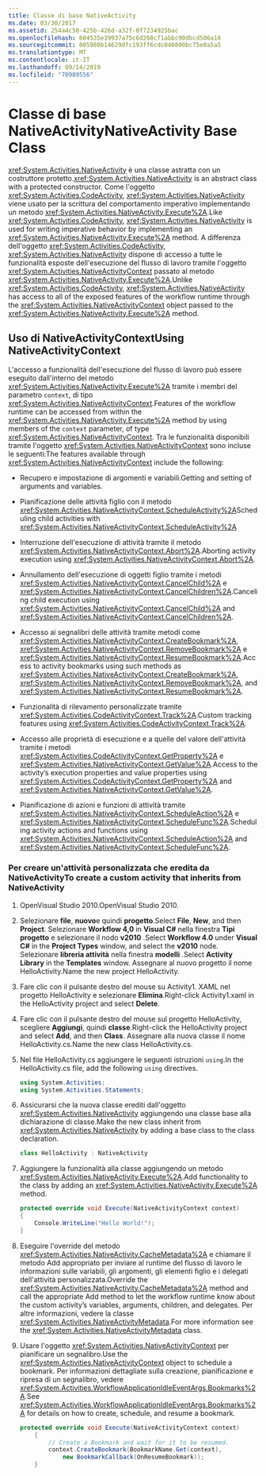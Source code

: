 ```yaml
---
title: Classe di base NativeActivity
ms.date: 03/30/2017
ms.assetid: 254a4c50-425b-426d-a32f-0f7234925bac
ms.openlocfilehash: 604535e39937a75c6d268cf1abbc90dbcd506a16
ms.sourcegitcommit: 005980b14629dfc193ff6cdc040800bc75e0a5a5
ms.translationtype: MT
ms.contentlocale: it-IT
ms.lasthandoff: 09/14/2019
ms.locfileid: "70989556"
---
```

# <a name="nativeactivity-base-class"></a><span data-ttu-id="8abd0-102">Classe di base NativeActivity</span><span class="sxs-lookup"><span data-stu-id="8abd0-102">NativeActivity Base Class</span></span>

<span data-ttu-id="8abd0-103"><xref:System.Activities.NativeActivity> è una classe astratta con un costruttore protetto.</span><span class="sxs-lookup"><span data-stu-id="8abd0-103"><xref:System.Activities.NativeActivity> is an abstract class with a protected constructor.</span></span> <span data-ttu-id="8abd0-104">Come l'oggetto <xref:System.Activities.CodeActivity>, <xref:System.Activities.NativeActivity> viene usato per la scrittura del comportamento imperativo implementando un metodo <xref:System.Activities.NativeActivity.Execute%2A>.</span><span class="sxs-lookup"><span data-stu-id="8abd0-104">Like <xref:System.Activities.CodeActivity>, <xref:System.Activities.NativeActivity> is used for writing imperative behavior by implementing an <xref:System.Activities.NativeActivity.Execute%2A> method.</span></span> <span data-ttu-id="8abd0-105">A differenza dell'oggetto <xref:System.Activities.CodeActivity>, <xref:System.Activities.NativeActivity> dispone di accesso a tutte le funzionalità esposte dell'esecuzione del flusso di lavoro tramite l'oggetto <xref:System.Activities.NativeActivityContext> passato al metodo <xref:System.Activities.NativeActivity.Execute%2A>.</span><span class="sxs-lookup"><span data-stu-id="8abd0-105">Unlike <xref:System.Activities.CodeActivity>, <xref:System.Activities.NativeActivity> has access to all of the exposed features of the workflow runtime through the <xref:System.Activities.NativeActivityContext> object passed to the <xref:System.Activities.NativeActivity.Execute%2A> method.</span></span>

## <a name="using-nativeactivitycontext"></a><span data-ttu-id="8abd0-106">Uso di NativeActivityContext</span><span class="sxs-lookup"><span data-stu-id="8abd0-106">Using NativeActivityContext</span></span>
 <span data-ttu-id="8abd0-107">L'accesso a funzionalità dell'esecuzione del flusso di lavoro può essere eseguito dall'interno del metodo <xref:System.Activities.NativeActivity.Execute%2A> tramite i membri del parametro `context`, di tipo <xref:System.Activities.NativeActivityContext>.</span><span class="sxs-lookup"><span data-stu-id="8abd0-107">Features of the workflow runtime can be accessed from within the <xref:System.Activities.NativeActivity.Execute%2A> method by using members of the `context` parameter, of type <xref:System.Activities.NativeActivityContext>.</span></span> <span data-ttu-id="8abd0-108">Tra le funzionalità disponibili tramite l'oggetto <xref:System.Activities.NativeActivityContext> sono incluse le seguenti:</span><span class="sxs-lookup"><span data-stu-id="8abd0-108">The features available through <xref:System.Activities.NativeActivityContext> include the following:</span></span>

- <span data-ttu-id="8abd0-109">Recupero e impostazione di argomenti e variabili.</span><span class="sxs-lookup"><span data-stu-id="8abd0-109">Getting and setting of arguments and variables.</span></span>

- <span data-ttu-id="8abd0-110">Pianificazione delle attività figlio con il metodo <xref:System.Activities.NativeActivityContext.ScheduleActivity%2A></span><span class="sxs-lookup"><span data-stu-id="8abd0-110">Scheduling child activities with <xref:System.Activities.NativeActivityContext.ScheduleActivity%2A></span></span>

- <span data-ttu-id="8abd0-111">Interruzione dell'esecuzione di attività tramite il metodo <xref:System.Activities.NativeActivityContext.Abort%2A>.</span><span class="sxs-lookup"><span data-stu-id="8abd0-111">Aborting activity execution using <xref:System.Activities.NativeActivityContext.Abort%2A>.</span></span>

- <span data-ttu-id="8abd0-112">Annullamento dell'esecuzione di oggetti figlio tramite i metodi <xref:System.Activities.NativeActivityContext.CancelChild%2A> e <xref:System.Activities.NativeActivityContext.CancelChildren%2A>.</span><span class="sxs-lookup"><span data-stu-id="8abd0-112">Canceling child execution using <xref:System.Activities.NativeActivityContext.CancelChild%2A> and <xref:System.Activities.NativeActivityContext.CancelChildren%2A>.</span></span>

- <span data-ttu-id="8abd0-113">Accesso ai segnalibri delle attività tramite metodi come <xref:System.Activities.NativeActivityContext.CreateBookmark%2A>, <xref:System.Activities.NativeActivityContext.RemoveBookmark%2A> e <xref:System.Activities.NativeActivityContext.ResumeBookmark%2A>.</span><span class="sxs-lookup"><span data-stu-id="8abd0-113">Access to activity bookmarks using such methods as <xref:System.Activities.NativeActivityContext.CreateBookmark%2A>, <xref:System.Activities.NativeActivityContext.RemoveBookmark%2A>, and <xref:System.Activities.NativeActivityContext.ResumeBookmark%2A>.</span></span>

- <span data-ttu-id="8abd0-114">Funzionalità di rilevamento personalizzate tramite <xref:System.Activities.CodeActivityContext.Track%2A>.</span><span class="sxs-lookup"><span data-stu-id="8abd0-114">Custom tracking features using <xref:System.Activities.CodeActivityContext.Track%2A>.</span></span>

- <span data-ttu-id="8abd0-115">Accesso alle proprietà di esecuzione e a quelle del valore dell'attività tramite i metodi <xref:System.Activities.CodeActivityContext.GetProperty%2A> e <xref:System.Activities.NativeActivityContext.GetValue%2A>.</span><span class="sxs-lookup"><span data-stu-id="8abd0-115">Access to the activity’s execution properties and value properties using <xref:System.Activities.CodeActivityContext.GetProperty%2A> and <xref:System.Activities.NativeActivityContext.GetValue%2A>.</span></span>

- <span data-ttu-id="8abd0-116">Pianificazione di azioni e funzioni di attività tramite <xref:System.Activities.NativeActivityContext.ScheduleAction%2A> e <xref:System.Activities.NativeActivityContext.ScheduleFunc%2A>.</span><span class="sxs-lookup"><span data-stu-id="8abd0-116">Scheduling activity actions and functions using <xref:System.Activities.NativeActivityContext.ScheduleAction%2A> and <xref:System.Activities.NativeActivityContext.ScheduleFunc%2A>.</span></span>

### <a name="to-create-a-custom-activity-that-inherits-from-nativeactivity"></a><span data-ttu-id="8abd0-117">Per creare un'attività personalizzata che eredita da NativeActivity</span><span class="sxs-lookup"><span data-stu-id="8abd0-117">To create a custom activity that inherits from NativeActivity</span></span>

1. <span data-ttu-id="8abd0-118">OpenVisual Studio 2010.</span><span class="sxs-lookup"><span data-stu-id="8abd0-118">OpenVisual Studio 2010.</span></span>

2. <span data-ttu-id="8abd0-119">Selezionare **file**, **nuovo**e quindi **progetto**.</span><span class="sxs-lookup"><span data-stu-id="8abd0-119">Select **File**, **New**, and then **Project**.</span></span> <span data-ttu-id="8abd0-120">Selezionare **Workflow 4,0** in **Visual C#**  nella finestra **Tipi progetto** e selezionare il nodo **v2010** .</span><span class="sxs-lookup"><span data-stu-id="8abd0-120">Select **Workflow 4.0** under **Visual C#** in the **Project Types** window, and select the **v2010** node.</span></span> <span data-ttu-id="8abd0-121">Selezionare **libreria attività** nella finestra **modelli** .</span><span class="sxs-lookup"><span data-stu-id="8abd0-121">Select **Activity Library** in the **Templates** window.</span></span> <span data-ttu-id="8abd0-122">Assegnare al nuovo progetto il nome HelloActivity.</span><span class="sxs-lookup"><span data-stu-id="8abd0-122">Name the new project HelloActivity.</span></span>

3. <span data-ttu-id="8abd0-123">Fare clic con il pulsante destro del mouse su Activity1. XAML nel progetto HelloActivity e selezionare **Elimina**.</span><span class="sxs-lookup"><span data-stu-id="8abd0-123">Right-click Activity1.xaml in the HelloActivity project and select **Delete**.</span></span>

4. <span data-ttu-id="8abd0-124">Fare clic con il pulsante destro del mouse sul progetto HelloActivity, scegliere **Aggiungi**, quindi **classe**.</span><span class="sxs-lookup"><span data-stu-id="8abd0-124">Right-click the HelloActivity project and select **Add**, and then **Class**.</span></span> <span data-ttu-id="8abd0-125">Assegnare alla nuova classe il nome HelloActivity.cs.</span><span class="sxs-lookup"><span data-stu-id="8abd0-125">Name the new class HelloActivity.cs.</span></span>

5. <span data-ttu-id="8abd0-126">Nel file HelloActivity.cs aggiungere le seguenti istruzioni `using`.</span><span class="sxs-lookup"><span data-stu-id="8abd0-126">In the HelloActivity.cs file, add the following `using` directives.</span></span>

    ```csharp
    using System.Activities;
    using System.Activities.Statements;
    ```

6. <span data-ttu-id="8abd0-127">Assicurarsi che la nuova classe erediti dall'oggetto <xref:System.Activities.NativeActivity> aggiungendo una classe base alla dichiarazione di classe.</span><span class="sxs-lookup"><span data-stu-id="8abd0-127">Make the new class inherit from <xref:System.Activities.NativeActivity> by adding a base class to the class declaration.</span></span>

    ```csharp
    class HelloActivity : NativeActivity
    ```

7. <span data-ttu-id="8abd0-128">Aggiungere la funzionalità alla classe aggiungendo un metodo <xref:System.Activities.NativeActivity.Execute%2A>.</span><span class="sxs-lookup"><span data-stu-id="8abd0-128">Add functionality to the class by adding an <xref:System.Activities.NativeActivity.Execute%2A> method.</span></span>

    ```csharp
    protected override void Execute(NativeActivityContext context)
    {
        Console.WriteLine("Hello World!");
    }
    ```

8. <span data-ttu-id="8abd0-129">Eseguire l'override del metodo <xref:System.Activities.NativeActivity.CacheMetadata%2A> e chiamare il metodo Add appropriato per inviare al runtime del flusso di lavoro le informazioni sulle variabili, gli argomenti, gli elementi figlio e i delegati dell'attività personalizzata.</span><span class="sxs-lookup"><span data-stu-id="8abd0-129">Override the <xref:System.Activities.NativeActivity.CacheMetadata%2A> method and call the appropriate Add method to let the workflow runtime know about the custom activity’s variables, arguments, children, and delegates.</span></span> <span data-ttu-id="8abd0-130">Per altre informazioni, vedere la classe <xref:System.Activities.NativeActivityMetadata>.</span><span class="sxs-lookup"><span data-stu-id="8abd0-130">For more information see the <xref:System.Activities.NativeActivityMetadata> class.</span></span>

9. <span data-ttu-id="8abd0-131">Usare l'oggetto <xref:System.Activities.NativeActivityContext> per pianificare un segnalibro.</span><span class="sxs-lookup"><span data-stu-id="8abd0-131">Use the <xref:System.Activities.NativeActivityContext> object to schedule a bookmark.</span></span> <span data-ttu-id="8abd0-132">Per informazioni dettagliate sulla creazione, pianificazione e ripresa di un segnalibro, vedere <xref:System.Activities.WorkflowApplicationIdleEventArgs.Bookmarks%2A>.</span><span class="sxs-lookup"><span data-stu-id="8abd0-132">See <xref:System.Activities.WorkflowApplicationIdleEventArgs.Bookmarks%2A> for details on how to create, schedule, and resume a bookmark.</span></span>

    ```csharp
    protected override void Execute(NativeActivityContext context)
        {
            // Create a Bookmark and wait for it to be resumed.
            context.CreateBookmark(BookmarkName.Get(context),
                new BookmarkCallback(OnResumeBookmark));
        }
    ```
